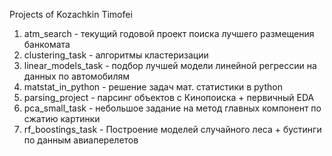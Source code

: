 Projects of Kozachkin Timofei

1. atm_search - текущий годовой проект поиска лучшего размещения банкомата
2. clustering_task - алгоритмы кластеризации
3. linear_models_task - подбор лучшей модели линейной регрессии на данных по автомобилям
4. matstat_in_python - решение задач мат. статистики в python
5. parsing_project - парсинг объектов с Кинопоиска + первичный EDA 
6. pca_small_task - небольшое задание на метод главных компонент по сжатию картинки
7. rf_boostings_task - Построение моделей случайного леса + бустинги по данным авиаперелетов
